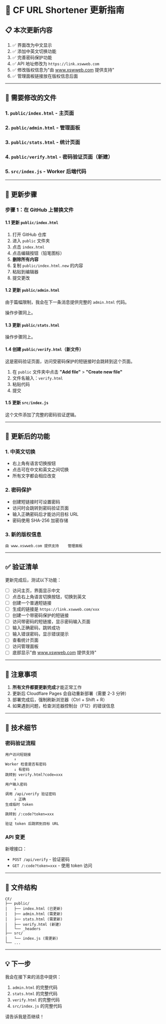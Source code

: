# 🚀 CF URL Shortener 更新指南

## 📋 本次更新内容

1. ✅ 界面改为中文显示
2. ✅ 添加中英文切换功能
3. ✅ 完善密码保护功能
4. ✅ API 地址修改为 `https://link.xswweb.com`
5. ✅ 修改版权信息为"由 www.xswweb.com 提供支持"
6. ✅ 管理面板链接放在版权信息后面

---

## 🔄 需要修改的文件

### 1. `public/index.html` - 主页面
### 2. `public/admin.html` - 管理面板
### 3. `public/stats.html` - 统计页面
### 4. `public/verify.html` - 密码验证页面（新建）
### 5. `src/index.js` - Worker 后端代码

---

## 📝 更新步骤

### 步骤 1：在 GitHub 上替换文件

#### 1.1 更新 `public/index.html`

1. 打开 GitHub 仓库
2. 进入 `public` 文件夹
3. 点击 `index.html`
4. 点击编辑按钮（铅笔图标）
5. **删除所有内容**
6. 复制 `public/index.html.new` 的内容
7. 粘贴到编辑器
8. 提交更改

#### 1.2 更新 `public/admin.html`

由于篇幅限制，我会在下一条消息提供完整的 `admin.html` 代码。

操作步骤同上。

#### 1.3 更新 `public/stats.html`

操作步骤同上。

#### 1.4 创建 `public/verify.html`（新文件）

这是密码验证页面，访问受密码保护的短链接时会跳转到这个页面。

1. 在 `public` 文件夹中点击 **"Add file"** > **"Create new file"**
2. 文件名输入：`verify.html`
3. 粘贴代码
4. 提交

#### 1.5 更新 `src/index.js`

这个文件添加了完整的密码验证逻辑。

---

## 🎯 更新后的功能

### 1. 中英文切换
- 右上角有语言切换按钮
- 点击可在中文和英文之间切换
- 所有文字都会相应改变

### 2. 密码保护
- 创建短链接时可设置密码
- 访问时会跳转到密码验证页面
- 输入正确密码后才能访问目标 URL
- 密码使用 SHA-256 加密存储

### 3. 新的版权信息
```
由 www.xswweb.com 提供支持    管理面板
```

---

## ✅ 验证清单

更新完成后，测试以下功能：

- [ ] 访问主页，界面显示中文
- [ ] 点击右上角语言切换按钮，切换到英文
- [ ] 创建一个普通短链接
- [ ] 生成的链接是 `https://link.xswweb.com/xxx`
- [ ] 创建一个带密码保护的短链接
- [ ] 访问带密码的短链接，显示密码输入页面
- [ ] 输入正确密码，跳转成功
- [ ] 输入错误密码，显示错误提示
- [ ] 查看统计页面
- [ ] 访问管理面板
- [ ] 底部显示"由 www.xswweb.com 提供支持"

---

## 📌 注意事项

1. **所有文件都要更新完成**才能正常工作
2. 更新后 Cloudflare Pages 会自动重新部署（需要 2-3 分钟）
3. 部署完成后，强制刷新浏览器（Ctrl + Shift + R）
4. 如果遇到问题，检查浏览器控制台（F12）的错误信息

---

## 🔧 技术细节

### 密码验证流程

```
用户访问短链接
    ↓
Worker 检查是否有密码
    ↓ 有密码
跳转到 verify.html?code=xxx
    ↓
用户输入密码
    ↓
调用 /api/verify 验证密码
    ↓ 正确
生成临时 token
    ↓
跳转到 /:code?token=xxx
    ↓
验证 token 后跳转到目标 URL
```

### API 变更

新增接口：
- `POST /api/verify` - 验证密码
- `GET /:code?token=xxx` - 使用 token 访问

---

## 📂 文件结构

```
CF/
├── public/
│   ├── index.html (已更新)
│   ├── admin.html (需更新)
│   ├── stats.html (需更新)
│   ├── verify.html (新建)
│   └── _headers
├── src/
│   └── index.js (需更新)
└── ...
```

---

## 💡 下一步

我会在接下来的消息中提供：
1. `admin.html` 的完整代码
2. `stats.html` 的完整代码
3. `verify.html` 的完整代码
4. `src/index.js` 的完整代码

请告诉我是否继续！

